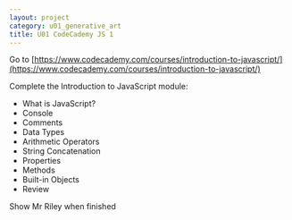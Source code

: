 ```yaml
---
layout: project
category: u01_generative_art
title: U01 CodeCademy JS 1
---
```


Go to [https://www.codecademy.com/courses/introduction-to-javascript/](https://www.codecademy.com/courses/introduction-to-javascript/)

Complete the Introduction to JavaScript module:

- What is JavaScript?
- Console
- Comments
- Data Types
- Arithmetic Operators
- String Concatenation
- Properties
- Methods
- Built-in Objects
- Review

Show Mr Riley when finished